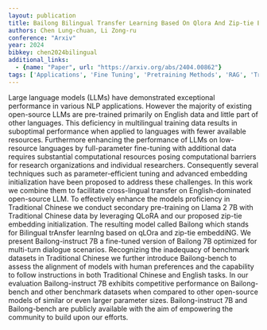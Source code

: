 ```yaml
---
layout: publication
title: Bailong Bilingual Transfer Learning Based On Qlora And Zip-tie Embedding
authors: Chen Lung-chuan, Li Zong-ru
conference: "Arxiv"
year: 2024
bibkey: chen2024bilingual
additional_links:
  - {name: "Paper", url: "https://arxiv.org/abs/2404.00862"}
tags: ['Applications', 'Fine Tuning', 'Pretraining Methods', 'RAG', 'Training Techniques']
---
```

Large language models (LLMs) have demonstrated exceptional performance in various NLP applications. However the majority of existing open-source LLMs are pre-trained primarily on English data and little part of other languages. This deficiency in multilingual training data results in suboptimal performance when applied to languages with fewer available resources. Furthermore enhancing the performance of LLMs on low-resource languages by full-parameter fine-tuning with additional data requires substantial computational resources posing computational barriers for research organizations and individual researchers. Consequently several techniques such as parameter-efficient tuning and advanced embedding initialization have been proposed to address these challenges. In this work we combine them to facilitate cross-lingual transfer on English-dominated open-source LLM. To effectively enhance the models proficiency in Traditional Chinese we conduct secondary pre-training on Llama 2 7B with Traditional Chinese data by leveraging QLoRA and our proposed zip-tie embedding initialization. The resulting model called Bailong which stands for Bilingual trAnsfer learnIng based on qLOra and zip-tie embeddiNG. We present Bailong-instruct 7B a fine-tuned version of Bailong 7B optimized for multi-turn dialogue scenarios. Recognizing the inadequacy of benchmark datasets in Traditional Chinese we further introduce Bailong-bench to assess the alignment of models with human preferences and the capability to follow instructions in both Traditional Chinese and English tasks. In our evaluation Bailong-instruct 7B exhibits competitive performance on Bailong-bench and other benchmark datasets when compared to other open-source models of similar or even larger parameter sizes. Bailong-instruct 7B and Bailong-bench are publicly available with the aim of empowering the community to build upon our efforts.
